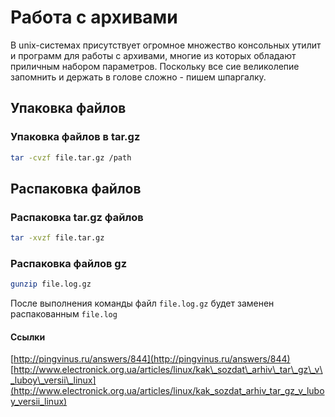 # Работа с архивами

В unix-системах присутствует огромное множество консольных утилит и программ для работы с архивами, многие из которых обладают приличным набором параметров. Поскольку все сие великолепие запомнить и держать в голове сложно - пишем шпаргалку.

## Упаковка файлов

### **Упаковка файлов в tar.gz**

```bash
tar -cvzf file.tar.gz /path
```

## Распаковка файлов

### **Распаковка tar.gz файлов**

```bash
tar -xvzf file.tar.gz
```

### **Распаковка файлов gz**

```bash
gunzip file.log.gz
```

После выполнения команды файл `file.log.gz` будет заменен распакованным `file.log`

#### Ссылки

[http://pingvinus.ru/answers/844](http://pingvinus.ru/answers/844)  
[http://www.electronick.org.ua/articles/linux/kak\_sozdat\_arhiv\_tar\_gz\_v\_luboy\_versii\_linux](http://www.electronick.org.ua/articles/linux/kak_sozdat_arhiv_tar_gz_v_luboy_versii_linux)

